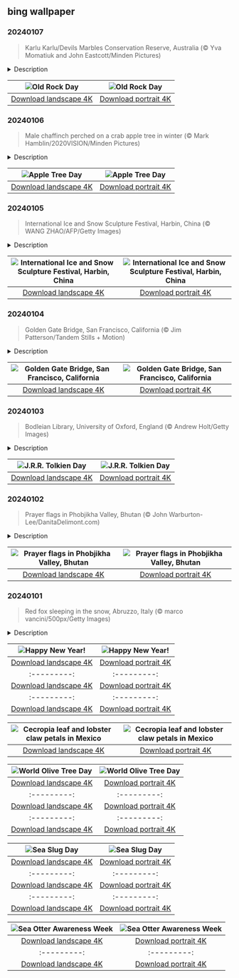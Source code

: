 ## bing wallpaper

### 20240107

> Karlu Karlu/Devils Marbles Conservation Reserve, Australia (© Yva Momatiuk and John Eastcott/Minden Pictures)

<details>
<summary>Description</summary>

> These aren't your ordinary rocks! One of the oldest-known religious locations, the Devils Marbles Conservation Reserve is a sacred site to Aboriginal Australians. The site, also called Karlu Karlu, in Australia’s Northern Territory, is home to a collection of giant, gravity-defying boulders. These rocks are composed of granite, and their peculiar shape is the result of millions of years of weathering and erosion.
> 
> And what better occasion than Old Rock Day, to appreciate such geological wonders? Did you know that the Earth's oldest rock is truly out of this world? Lunar sample 14321, or 'Big Bertha,' is approximately 4.46 billion years old—just a smidge younger than the Earth itself—and was recovered from the moon during the Apollo 14 mission. Scientists believe that the rock was a meteorite from Earth that hit the moon, only to be brought back home, millions of years later. Whether you're a geology nerd or just a nature lover, today's the day to rock on!
> 
> 

</details>

| ![Old Rock Day](https://cn.bing.com/th?id=OHR.DevilsMarbles_EN-US8559239074_UHD.jpg&pid=hp&w=400&h=224&rs=1&c=4) | ![Old Rock Day](https://cn.bing.com/th?id=OHR.DevilsMarbles_EN-US8559239074_1080x1920.jpg&pid=hp&w=155&h=315&rs=1&c=4) |
|:---------:|:---------:|
| [Download landscape 4K](https://cn.bing.com/th?id=OHR.DevilsMarbles_EN-US8559239074_UHD.jpg) | [Download portrait 4K](https://cn.bing.com/th?id=OHR.DevilsMarbles_EN-US8559239074_1080x1920.jpg) |

### 20240106

> Male chaffinch perched on a crab apple tree in winter (© Mark Hamblin/2020VISION/Minden Pictures)

<details>
<summary>Description</summary>

> Apple Tree Day is a nationwide ode to the art of apple cultivation and the health benefits this beloved fruit brings to our lives. Apples made their way to North America with European colonists in the 17th century. In 1625, the first apple orchard in North America was planted in Boston by William Blaxton. Today, from Red Delicious to Honeycrisp to Pink Lady, some 200 varieties are grown in the US. The chaffinch on our homepage today is pictured amid tiny crab apples. Sure, they can be a bit tart, but they make for a lovely display in winter and some birds depend on them when other food is scarce. Sliced, baked, in a salad, or as cider, how do you like them apples?
> 
> 
> 
> 

</details>

| ![Apple Tree Day](https://cn.bing.com/th?id=OHR.CrabappleChaffinch_EN-US1781584314_UHD.jpg&pid=hp&w=400&h=224&rs=1&c=4) | ![Apple Tree Day](https://cn.bing.com/th?id=OHR.CrabappleChaffinch_EN-US1781584314_1080x1920.jpg&pid=hp&w=155&h=315&rs=1&c=4) |
|:---------:|:---------:|
| [Download landscape 4K](https://cn.bing.com/th?id=OHR.CrabappleChaffinch_EN-US1781584314_UHD.jpg) | [Download portrait 4K](https://cn.bing.com/th?id=OHR.CrabappleChaffinch_EN-US1781584314_1080x1920.jpg) |

### 20240105

> International Ice and Snow Sculpture Festival, Harbin, China (© WANG ZHAO/AFP/Getty Images)

<details>
<summary>Description</summary>

> Sculptors from around the world head to the Chinese city of Harbin at this time of year for the world's largest ice and snow festival. From the frozen waters of the Songhua River, they carve more than 2,000 towering ice sculptures including castles, temples, animals, mythical figures, and massive ice slides. The stunning ice creations are illuminated at night in many colors, adding a new dimension to the spectacle.
> 
> The Harbin International Ice and Snow Sculpture Festival, in China's northernmost province Heilongjiang, began as a garden party with ice lanterns in 1963. Today it attracts millions of visitors each year. In 2007, a team of 600 sculptors created the world's largest snow sculpture here, an Olympic-themed landscape measuring 115 feet in height and 656 feet in length.
> 
> 

</details>

| ![International Ice and Snow Sculpture Festival, Harbin, China](https://cn.bing.com/th?id=OHR.HarbinFestival_EN-US7952970209_UHD.jpg&pid=hp&w=400&h=224&rs=1&c=4) | ![International Ice and Snow Sculpture Festival, Harbin, China](https://cn.bing.com/th?id=OHR.HarbinFestival_EN-US7952970209_1080x1920.jpg&pid=hp&w=155&h=315&rs=1&c=4) |
|:---------:|:---------:|
| [Download landscape 4K](https://cn.bing.com/th?id=OHR.HarbinFestival_EN-US7952970209_UHD.jpg) | [Download portrait 4K](https://cn.bing.com/th?id=OHR.HarbinFestival_EN-US7952970209_1080x1920.jpg) |

### 20240104

> Golden Gate Bridge, San Francisco, California (© Jim Patterson/Tandem Stills + Motion)

<details>
<summary>Description</summary>

> An iconic feat of engineering, the Golden Gate Bridge stands like a sentinel at the entrance to San Francisco Bay. Pictured here blanketed by fog above the waters of the Golden Gate Strait, its towers, adorned with Art Deco elements, reach a height of 746 feet. The bridge opened in 1937, thanks to the efforts of engineer Joseph Strauss, architect Irving Morrow, and others who wanted to connect San Francisco to Marin County. It wasn't an easy vision to accomplish during the Great Depression, but the investment paid off as its construction created thousands of jobs and boosted growth. It was Morrow who picked the striking color, International Orange, an unusual choice at the time when many bridges were gray or black. He felt it would contrast well with the surrounding hills, sky, ocean, and fog. The Golden Gate Bridge, a testament to human innovation, is a timeless masterpiece blending functionality with beauty.
> 
> 
> 
> 

</details>

| ![Golden Gate Bridge, San Francisco, California](https://cn.bing.com/th?id=OHR.GoldenGateLight_EN-US7749261025_UHD.jpg&pid=hp&w=400&h=224&rs=1&c=4) | ![Golden Gate Bridge, San Francisco, California](https://cn.bing.com/th?id=OHR.GoldenGateLight_EN-US7749261025_1080x1920.jpg&pid=hp&w=155&h=315&rs=1&c=4) |
|:---------:|:---------:|
| [Download landscape 4K](https://cn.bing.com/th?id=OHR.GoldenGateLight_EN-US7749261025_UHD.jpg) | [Download portrait 4K](https://cn.bing.com/th?id=OHR.GoldenGateLight_EN-US7749261025_1080x1920.jpg) |

### 20240103

> Bodleian Library, University of Oxford, England (© Andrew Holt/Getty Images)

<details>
<summary>Description</summary>

> It's time to bust out the furry feet and pointed ears because today is J.R.R. Tolkien Day, celebrating the literary legend behind 'The Lord of the Rings' and 'The Hobbit.' On January 3, the Tolkien Society toasts 'the professor' on his birthday, echoing Frodo's annual toasts to Bilbo on his birthday each year. Tolkien's roots run through Oxford, where he studied English language and literature and later became a professor. Since 1979, Oxford's Bodleian Library has been home to the Tolkien Archive, a collection of manuscripts, artwork, and even a Middle-earth map with Tolkien's handwritten notes. His legacy is one of timeless fantastical tales that have delighted generations of readers since they were written more than 70 years ago. His stories encourage us to seize each day and make the most of the time that is given to us.
> 
> 
> 
> 

</details>

| ![J.R.R. Tolkien Day](https://cn.bing.com/th?id=OHR.BodleianCeiling_EN-US7552379941_UHD.jpg&pid=hp&w=400&h=224&rs=1&c=4) | ![J.R.R. Tolkien Day](https://cn.bing.com/th?id=OHR.BodleianCeiling_EN-US7552379941_1080x1920.jpg&pid=hp&w=155&h=315&rs=1&c=4) |
|:---------:|:---------:|
| [Download landscape 4K](https://cn.bing.com/th?id=OHR.BodleianCeiling_EN-US7552379941_UHD.jpg) | [Download portrait 4K](https://cn.bing.com/th?id=OHR.BodleianCeiling_EN-US7552379941_1080x1920.jpg) |

### 20240102

> Prayer flags in Phobjikha Valley, Bhutan (© John Warburton-Lee/DanitaDelimont.com)

<details>
<summary>Description</summary>

> This kaleidoscopic column is made up of prayer flags, blowing in the breeze in the Phobjikha Valley, Bhutan. Prayer flags come in five repeating colors representing different elements in nature, blue for the sky, white for air, red for fire, green for water, and yellow for earth. The fluttering fabrics, inscribed with spiritual scripts, are usually raised during times of prosperity, such as on Bhutan's Nyinlong, their traditional day of solstice, which takes place today. As the flags fade over time, adherents believe this signifies that the prayers have been heard and are being carried away by the wind, infusing the surrounding area with positivity and spirituality.
> 
> 
> 
> 

</details>

| ![Prayer flags in Phobjikha Valley, Bhutan](https://cn.bing.com/th?id=OHR.BhutanSolstice_EN-US7410762908_UHD.jpg&pid=hp&w=400&h=224&rs=1&c=4) | ![Prayer flags in Phobjikha Valley, Bhutan](https://cn.bing.com/th?id=OHR.BhutanSolstice_EN-US7410762908_1080x1920.jpg&pid=hp&w=155&h=315&rs=1&c=4) |
|:---------:|:---------:|
| [Download landscape 4K](https://cn.bing.com/th?id=OHR.BhutanSolstice_EN-US7410762908_UHD.jpg) | [Download portrait 4K](https://cn.bing.com/th?id=OHR.BhutanSolstice_EN-US7410762908_1080x1920.jpg) |

### 20240101

> Red fox sleeping in the snow, Abruzzo, Italy (© marco vancini/500px/Getty Images)

<details>
<summary>Description</summary>

> Welcome to 2024! Did you stay up late to ring in the new year? If so, we wouldn't blame you for sleeping in like this red fox in Abruzzo, Italy. Whenever you wake up, New Year's Day is a great opportunity for reflection, planning, and a sense of renewal for the year ahead. January 1 has been a big day since the Julian calendar was widely adopted in 45 BCE—modified in 1582 by the Gregorian calendar to better calculate for leap years. Whether you're watching a parade, attending a sports game, taking a chilly dip, or writing resolutions, we hope it's the beginning of a great year to come.
> 
> 
> 
> 

</details>

| ![Happy New Year!](https://cn.bing.com/th?id=OHR.SleepingFox_EN-US7231760677_UHD.jpg&pid=hp&w=400&h=224&rs=1&c=4) | ![Happy New Year!](https://cn.bing.com/th?id=OHR.SleepingFox_EN-US7231760677_1080x1920.jpg&pid=hp&w=155&h=315&rs=1&c=4) |
|:---------:|:---------:|
| [Download landscape 4K](https://cn.bing.com/th?id=OHR.SleepingFox_EN-US7231760677_UHD.jpg) | [Download portrait 4K](https://cn.bing.com/th?id=OHR.SleepingFox_EN-US7231760677_1080x1920.jpg) |.BisonSnow_EN-US6764351912_1080x1920.jpg&pid=hp&w=155&h=315&rs=1&c=4) |
|:---------:|:---------:|
| [Download landscape 4K](https://cn.bing.com/th?id=OHR.BisonSnow_EN-US6764351912_UHD.jpg) | [Download portrait 4K](https://cn.bing.com/th?id=OHR.BisonSnow_EN-US6764351912_1080x1920.jpg) |6_UHD.jpg) | [Download portrait 4K](https://cn.bing.com/th?id=OHR.DeathValleySalt_EN-US1068737086_1080x1920.jpg) |N-US0948108910_1080x1920.jpg) |ing.com/th?id=OHR.EagleTree_EN-US8588984234_1080x1920.jpg) |d portrait 4K](https://cn.bing.com/th?id=OHR.SurfSanDiego_EN-US0761983664_1080x1920.jpg) |?id=OHR.CormorantBridge_EN-US1902862286_1080x1920.jpg) |om/th?id=OHR.AmericanWetlands_EN-US1844827155_1080x1920.jpg&pid=hp&w=155&h=315&rs=1&c=4) |
|:---------:|:---------:|
| [Download landscape 4K](https://cn.bing.com/th?id=OHR.AmericanWetlands_EN-US1844827155_UHD.jpg) | [Download portrait 4K](https://cn.bing.com/th?id=OHR.AmericanWetlands_EN-US1844827155_1080x1920.jpg) |9784_UHD.jpg) | [Download portrait 4K](https://cn.bing.com/th?id=OHR.RedPlanetDay_EN-US9693219784_1080x1920.jpg) |r claw is often cultivated as an ornamental plant for tropical gardens. Gardeners looking to attract birds love the Heliconia because its plentiful nectar draws hummingbirds to its downward-facing flowers. Those same flowers have special recognition in Bolivia as 'patujú,' the national flower, which appears on one of the country's flags.
> 
> 

</details>

| ![Cecropia leaf and lobster claw petals in Mexico](https://cn.bing.com/th?id=OHR.Cecropia_EN-US9602789937_UHD.jpg&pid=hp&w=400&h=224&rs=1&c=4) | ![Cecropia leaf and lobster claw petals in Mexico](https://cn.bing.com/th?id=OHR.Cecropia_EN-US9602789937_1080x1920.jpg&pid=hp&w=155&h=315&rs=1&c=4) |
|:---------:|:---------:|
| [Download landscape 4K](https://cn.bing.com/th?id=OHR.Cecropia_EN-US9602789937_UHD.jpg) | [Download portrait 4K](https://cn.bing.com/th?id=OHR.Cecropia_EN-US9602789937_1080x1920.jpg) |though olive trees do not grow very tall, usually no more than 30 feet, they live a very long time. One of the oldest known trees in the world, in Portugal, is believed to be 3,350 years old. Many live for millennia, their trunks growing thick and gnarled, and their branches bearing fruit century after century. As civilizations rise and fall around them, these hardy trees remain resilient and steadfast.
> 
> 

</details>

| ![World Olive Tree Day](https://cn.bing.com/th?id=OHR.OliveTreeDay_EN-US9460125670_UHD.jpg&pid=hp&w=400&h=224&rs=1&c=4) | ![World Olive Tree Day](https://cn.bing.com/th?id=OHR.OliveTreeDay_EN-US9460125670_1080x1920.jpg&pid=hp&w=155&h=315&rs=1&c=4) |
|:---------:|:---------:|
| [Download landscape 4K](https://cn.bing.com/th?id=OHR.OliveTreeDay_EN-US9460125670_UHD.jpg) | [Download portrait 4K](https://cn.bing.com/th?id=OHR.OliveTreeDay_EN-US9460125670_1080x1920.jpg) |pid=hp&w=155&h=315&rs=1&c=4) |
|:---------:|:---------:|
| [Download landscape 4K](https://cn.bing.com/th?id=OHR.MonksMound_EN-US9323884241_UHD.jpg) | [Download portrait 4K](https://cn.bing.com/th?id=OHR.MonksMound_EN-US9323884241_1080x1920.jpg) |](https://cn.bing.com/th?id=OHR.Calacas_EN-US6430903741_UHD.jpg) | [Download portrait 4K](https://cn.bing.com/th?id=OHR.Calacas_EN-US6430903741_1080x1920.jpg) |.com/th?id=OHR.SealRiver_EN-US6267835630_1080x1920.jpg&pid=hp&w=155&h=315&rs=1&c=4) |
|:---------:|:---------:|
| [Download landscape 4K](https://cn.bing.com/th?id=OHR.SealRiver_EN-US6267835630_UHD.jpg) | [Download portrait 4K](https://cn.bing.com/th?id=OHR.SealRiver_EN-US6267835630_1080x1920.jpg) |e a more fitting name. Someone call Terry.
> 
> 

</details>

| ![Sea Slug Day](https://cn.bing.com/th?id=OHR.SeaAngel_EN-US5531672696_UHD.jpg&pid=hp&w=400&h=224&rs=1&c=4) | ![Sea Slug Day](https://cn.bing.com/th?id=OHR.SeaAngel_EN-US5531672696_1080x1920.jpg&pid=hp&w=155&h=315&rs=1&c=4) |
|:---------:|:---------:|
| [Download landscape 4K](https://cn.bing.com/th?id=OHR.SeaAngel_EN-US5531672696_UHD.jpg) | [Download portrait 4K](https://cn.bing.com/th?id=OHR.SeaAngel_EN-US5531672696_1080x1920.jpg) |OHR.DarkSkyAcadia_EN-US6966527964_1080x1920.jpg) |.bing.com/th?id=OHR.GoldenJellyfish_EN-US6743816471_1080x1920.jpg&pid=hp&w=155&h=315&rs=1&c=4) |
|:---------:|:---------:|
| [Download landscape 4K](https://cn.bing.com/th?id=OHR.GoldenJellyfish_EN-US6743816471_UHD.jpg) | [Download portrait 4K](https://cn.bing.com/th?id=OHR.GoldenJellyfish_EN-US6743816471_1080x1920.jpg) |ng.com/th?id=OHR.LastDollarRoad_EN-US7923638318_UHD.jpg&pid=hp&w=400&h=224&rs=1&c=4) | ![First day of autumn](https://cn.bing.com/th?id=OHR.LastDollarRoad_EN-US7923638318_1080x1920.jpg&pid=hp&w=155&h=315&rs=1&c=4) |
|:---------:|:---------:|
| [Download landscape 4K](https://cn.bing.com/th?id=OHR.LastDollarRoad_EN-US7923638318_UHD.jpg) | [Download portrait 4K](https://cn.bing.com/th?id=OHR.LastDollarRoad_EN-US7923638318_1080x1920.jpg) |ppers who hunted otters to near extinction before they were protected by law. Although sea otter populations have rebounded, they are still considered endangered. Otters live along the Pacific Coast of North America, from California up to Alaska. Although they can walk on land, they almost never find the need or desire to, even when it's nap time. When they're ready for a snooze, they'll raft up, wrap themselves in a strand of kelp to keep them from drifting away, and recline on the world's biggest waterbed.

</details>

| ![Sea Otter Awareness Week](https://cn.bing.com/th?id=OHR.SitkaOtters_EN-US7714053956_UHD.jpg&pid=hp&w=400&h=224&rs=1&c=4) | ![Sea Otter Awareness Week](https://cn.bing.com/th?id=OHR.SitkaOtters_EN-US7714053956_1080x1920.jpg&pid=hp&w=155&h=315&rs=1&c=4) |
|:---------:|:---------:|
| [Download landscape 4K](https://cn.bing.com/th?id=OHR.SitkaOtters_EN-US7714053956_UHD.jpg) | [Download portrait 4K](https://cn.bing.com/th?id=OHR.SitkaOtters_EN-US7714053956_1080x1920.jpg) |oo_EN-US7569665443_UHD.jpg&pid=hp&w=400&h=224&rs=1&c=4) | ![World Bamboo Day](https://cn.bing.com/th?id=OHR.ArashiyamaBamboo_EN-US7569665443_1080x1920.jpg&pid=hp&w=155&h=315&rs=1&c=4) |
|:---------:|:---------:|
| [Download landscape 4K](https://cn.bing.com/th?id=OHR.ArashiyamaBamboo_EN-US7569665443_UHD.jpg) | [Download portrait 4K](https://cn.bing.com/th?id=OHR.ArashiyamaBamboo_EN-US7569665443_1080x1920.jpg) |